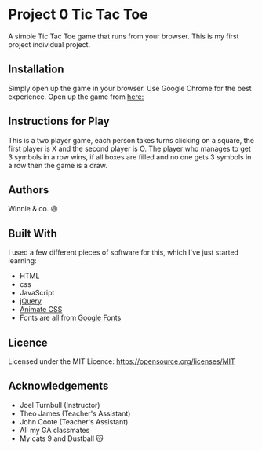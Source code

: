 # Project 0 Tic Tac Toe

A simple Tic Tac Toe game that runs from your browser. This is my first project individual project.  

## Installation
Simply open up the game in your browser. Use Google Chrome for the best experience. Open up the game from [here:](https://winnie-mach.github.io/project0/)

## Instructions for Play
This is a two player game, each person takes turns clicking on a square, the first player is X and the second player is O. The player who manages to get 3 symbols in a row wins, if all boxes are filled and no one gets 3 symbols in a row then the game is a draw.

## Authors
Winnie & co. :laughing:

## Built With
I used a few different pieces of software for this, which I've just started learning:
* HTML
* css
* JavaScript
* [jQuery](https://jquery.com/)
* [Animate CSS](https://daneden.github.io/animate.css/)
* Fonts are all from [Google Fonts](https://fonts.google.com/)

## Licence
Licensed under the MIT Licence: https://opensource.org/licenses/MIT

## Acknowledgements
* Joel Turnbull (Instructor)
* Theo James (Teacher's Assistant)
* John Coote (Teacher's Assistant)
* All my GA classmates
* My cats 9 and Dustball :kissing_cat:

